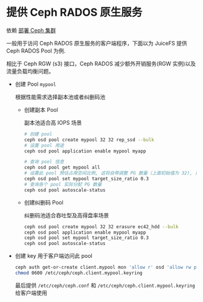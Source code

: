 # 提供 Ceph RADOS 原生服务

依赖 [部署 Ceph 集群](1-deploy-ceph-cluster.md)

一般用于访问 Ceph RADOS 原生服务的客户端程序，下面以为 JuiceFS 提供 Ceph RADOS Pool 为例.

相比于 Ceph RGW (s3) 接口，Ceph RADOS 减少额外开销服务(RGW 实例)以及流量负载均衡问题。

* 创建 Pool `mypool`

    根据性能需求选择副本池或者纠删码池

    * 创建副本 Pool

        副本池适合高 IOPS 场景

        ```bash
        # 创建 pool
        ceph osd pool create mypool 32 32 rep_ssd --bulk
        # 设置 pool 用途
        ceph osd pool application enable mypool myapp

        # 查询 pool 信息
        ceph osd pool get mypool all
        # 设置此 pool 预估占用空间比例, 这将自带调整 PG 数量（上面初始值为 32), 更大 PG 有助于提高吞吐量
        ceph osd pool set mypool target_size_ratio 0.3
        # 查询各个 pool 实际分配 PG 数量
        ceph osd pool autoscale-status
        ```

    * 创建纠删码 Pool

        纠删码池适合吞吐型及高得盘率场景

        ```bash
        ceph osd pool create mypool 32 32 erasure ec42_hdd --bulk
        ceph osd pool application enable mypool myapp
        ceph osd pool set mypool target_size_ratio 0.3
        ceph osd pool autoscale-status
        ```

* 创建 key 用于客户端访问此 pool

    ```bash
    ceph auth get-or-create client.mypool mon 'allow r' osd 'allow rw pool=mypool' |tee /etc/ceph/ceph.client.mypool.keyring
    chmod 0600 /etc/ceph/ceph.client.mypool.keyring
    ```

    最后提供 `/etc/ceph/ceph.conf` 和 `/etc/ceph/ceph.client.mypool.keyring` 给客户端使用
